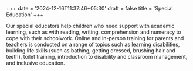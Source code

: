 +++
date = '2024-12-16T11:37:46+05:30'
draft = false
title = 'Special Education'
+++

Our special educators help children who need support with academic learning, such as with reading, writing, comprehension and numeracy to cope with their schoolwork. Online and in-person training for parents and teachers is conducted on a range of topics such as learning disabilities, building life skills (such as bathing, getting dressed, brushing hair and teeth), toilet training, introduction to disability and classroom management, and inclusive education.
